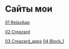 # Сайты мои

[01 RelaxApp](https://anri-om.github.io/RelaxApp/ "1-ая верстка")

[02 Creazard](https://anri-om.github.io/Creazard/ "2-ая верстка")

[03 Creazard_apps](https://anri-om.github.io/Creazard_apps/ "3-ая верстка")
[04 Block_1](https://anri-om.github.io/Block_1/ "адаптив")
